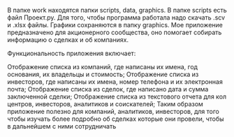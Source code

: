 В папке work находятся папки scripts, data, graphics. В папке scripts есть файл Проект.py. Для того, чтобы программа работала надо скачать .scv и .xlsx файлы. Графики сохраняются в папку graphics. Мое приложение предназначено для акционерного сообщества, оно помогает собирать информацию о сделках и об компаниях.

Функциональность приложения включает:

Отображение списка из компаний, где написаны их имена, год основания, их владельцы и стоимость;
Отображение списка из инвесторов, где написаны их имена, номер телефона и их электронная почта;
Отображение списка из сделок, где написано дата и сумма заключенной сделки;
Отображение списка из текстового отчета для кол центров, инвесторов, аналитиков и соискателей; Таким образом приложение полезно для компаний, аналитиков, инвесторов, для того чтобы изучать более подробно об сделках которые они провели, чтобы в дальнейшем с ними сотрудничать
